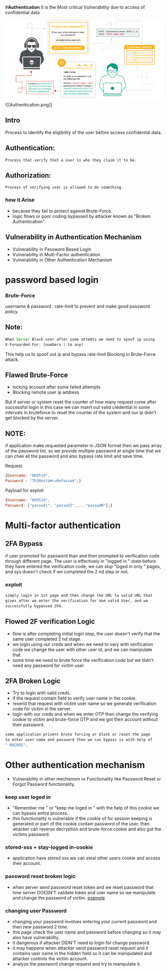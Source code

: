 #**Authentication** It is the Most critical Vulnerability due to access of confidential data

![AUTHENTICATION](https://github.com/DK9510/Img/blob/main/Authentication.png)
![[Authentication.png]]

## Intro
Process to identify the eligibility of the user before access confidential data.
## Authentication: 
```
Process that verify that a user is who they claim it to be.
```
## Authorization:
```
Process of verifying user is allowed to do something.
```

### how it Arise
* because they fail to protect against Brute-Force.
* logic flows or poor coding bypassed by attacker known as "Broken Authentication".

## Vulnerability in Authentication Mechanism
* Vulnerability in Password Based Login
* Vulnerability in Multi-Factor authentication
* Vulnerability in Other Authentication Mechanism

# password based login
### Brute-Force 
username & password : rate-limit to prevent and make good password policy.

## Note:
```js
When Server Block user after some attemts we need to spoof ip using 
X-Forwarded-For: (numbers 1 to any) 
```
This help us to spoof out ip and bypass rate-limit Blocking in Brute-Force attack.

## Flawed Brute-Force
 * locking account after some failed attempts
 * Blocking remote user ip address

But if server or system reset the counter of how many request come after successful login 
in this case we can insert out valid credential in some intervals in bruteforce to reset the counter of the system and our ip didn't get blocked by the server.

## NOTE:
if application make requested parameter in JSON format then we pass array of the password list, so we provide multiple password at single time that we can chek all the password and also bypass rate limit and save time.

Request.
```js
{Username: "DK9510",
Password : "Th3Most$#cuRePasswd";}
```
 Payload for exploit
 ```js
 {Username: "DK9510",
 Password: ["passwd1", "passwd2",...."passwdN"];}
 ```


# Multi-factor authentication

## 2FA Bypass
if user promoted for password than and then prompted to verification code through different page.
The user is effectively in "logged in " state before they have entered the verification code, we can skip "loged in only " pages, and sys doesn't check if we completed the 2 nd step or not.

### exploit 
```bash
simply login in 1st page and then change the URL to valid URL that
gives after we enter the verification for one valid User, and we 
successfully bypassed 2FA.
```

## Flowed 2F verification Logic
* flow is after completing initial login step, the user doesn't verify that the same user completed 2 nd stage.
* we login using our creds and when we need to vary with verification code we change the user with other user id, and we can manipulate that.
* some time we need to brute force the verification code but we didn't need any password for victim user.


## 2FA Broken Logic
* Try to login with valid creds.
* if the request contain field to verify user name in the cookie.
* resend that request with victim user name so we generate verification code for victim in the server.
* login with our creds and when we enter OTP then change the verifying cookie to victim and brute-force OTP and we got their account without their password.

```bash
some application privent brute forcing or block or reset the page
to enter user name and password then we can bypass is with help of
" MACROS". 
```

# Other authentication mechanism
* Vulnerability in other mechanism or Functionality like Password Reset or Forgot Password functionality.

### keep user loged in 
* "Remember me " or "keep  me loged in " with the help of this cookie we can bypass entire process.
*  this functionality is vulnerable if the cookie of for session keeping is generated or part of the cookie contain password of the user. then attacker can reverse decryption and brute-force cookie and also got the victims password.

### stored-xss + stay-logged in-cookie

* application have stored xss we can steal other users cookie and access their account.

### password reset broken logic 
* when server send password reset token and  we reset password that time server DOESN'T validate token and user name so we manipulate and change the password of victim.
[example](https://portswigger.net/web-security/authentication/other-mechanisms/lab-password-reset-broken-logic)
### changing user Password 
* changing your password involves entering your current password and then new password 2 time. 
* this page check the user name and password before changing so it may also have vulnerability.
* it dangerous if attacker DIDN'T need to login for change password 
* it may happens when attacker send password reset request and it contains user name in the hidden field so it can be manipulated and attacker controls the victim account.
* analyze the password change request and try to manipulate it.
	
